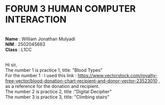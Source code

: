 <h1> FORUM 3 HUMAN COMPUTER INTERACTION</h1><br>
<b>Name</b> : William Jonathan Mulyadi<br>
<b>NIM</b> : 2502045683<br>
<b>Class</b> : L1CC<br><br>

Hi sir,<br> 
The number 1 is practice 1, title: "Blood Types"<br>
For the number 1 : I used this link : https://www.vectorstock.com/royalty-free-vector/blood-donation-chart-recipient-and-donor-vector-23523010 ,<br>
as a reference for the donation and recipient.<br>
The number 2 is practice 2, title :"Digital Decipher"<br>
The number 3 is practice 3, title: "Climbing stairs"<br>
